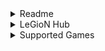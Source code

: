 <details>
<summary>Readme</summary>
  
  | Ich Versuche mich hier ein Wenig in CODING-LUA.| 
  |----------|
  
</details>
<details>
<summary>LeGioN Hub</summary>
  
|Nr.| ㅤㅤㅤScripteㅤㅤ|Fav.|
|---|----------------|----|
| 1|Rebirth Chamtion X | ⭐|
| 2|Attack Simulator  | ⭐|
| 3|Idle Heroes Simulator | |
| 4|Pickaxe Mining Simulator | |
| 5|Timber Champions | |
| 6|Merge Simulator | |
| 7|One Fruit Simulator | |
| 8|One Fruit Simulator | |
| 9|Nuke Simulator | |
| 10|Bubble Gum Simulator | |
| 11|Flappy Clicker | ⭐|
| 12|Bubble Gum Clicker | ⭐|
| 13|Pet Rift | ⭐|
</details>

<details>
  <summary>Supported Games</summary>
  
| Nr.|Anonymous Hub | Fav. |
|----|---------------|----|
| 1|UFO Simulator | ⭐|
| 2|SPEED Simulator ||
| 3|Destroyed Kid Simulator ||
| 4|Deliveryman Simulator ||
| 5|Strongman Simulator ||
| 6|Pet Legends | ⭐|
| 7|Factory Simulator ||
| 8|Saber Simulator Remake 2 ||
</details>
